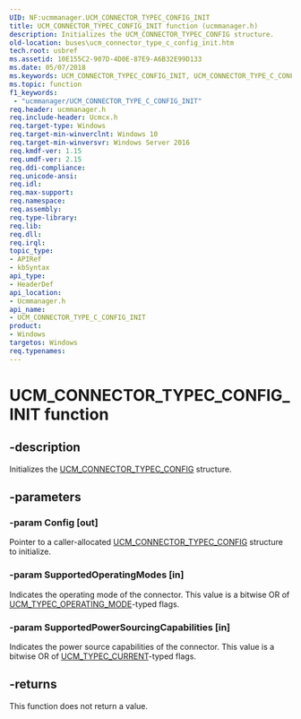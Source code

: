 ```yaml
---
UID: NF:ucmmanager.UCM_CONNECTOR_TYPEC_CONFIG_INIT
title: UCM_CONNECTOR_TYPEC_CONFIG_INIT function (ucmmanager.h)
description: Initializes the UCM_CONNECTOR_TYPEC_CONFIG structure.
old-location: buses\ucm_connector_type_c_config_init.htm
tech.root: usbref
ms.assetid: 10E155C2-907D-4D0E-87E9-A6B32E99D133
ms.date: 05/07/2018
ms.keywords: UCM_CONNECTOR_TYPEC_CONFIG_INIT, UCM_CONNECTOR_TYPE_C_CONFIG_INIT, UCM_CONNECTOR_TYPE_C_CONFIG_INIT function [Buses], buses.ucm_connector_type_c_config_init, ucmmanager/UCM_CONNECTOR_TYPE_C_CONFIG_INIT
ms.topic: function
f1_keywords:
 - "ucmmanager/UCM_CONNECTOR_TYPE_C_CONFIG_INIT"
req.header: ucmmanager.h
req.include-header: Ucmcx.h
req.target-type: Windows
req.target-min-winverclnt: Windows 10
req.target-min-winversvr: Windows Server 2016
req.kmdf-ver: 1.15
req.umdf-ver: 2.15
req.ddi-compliance: 
req.unicode-ansi: 
req.idl: 
req.max-support: 
req.namespace: 
req.assembly: 
req.type-library: 
req.lib: 
req.dll: 
req.irql: 
topic_type:
- APIRef
- kbSyntax
api_type:
- HeaderDef
api_location:
- Ucmmanager.h
api_name:
- UCM_CONNECTOR_TYPE_C_CONFIG_INIT
product:
- Windows
targetos: Windows
req.typenames: 
---
```


# UCM_CONNECTOR_TYPEC_CONFIG_INIT function


## -description


Initializes the <a href="https://docs.microsoft.com/windows-hardware/drivers/ddi/content/ucmmanager/ns-ucmmanager-_ucm_connector_typec_config">UCM_CONNECTOR_TYPEC_CONFIG</a> structure.


## -parameters




### -param Config [out]

Pointer to a caller-allocated <a href="https://docs.microsoft.com/windows-hardware/drivers/ddi/content/ucmmanager/ns-ucmmanager-_ucm_connector_typec_config">UCM_CONNECTOR_TYPEC_CONFIG</a> structure to initialize.


### -param SupportedOperatingModes [in]

Indicates the operating mode of the connector. This value is a bitwise OR of <a href="https://docs.microsoft.com/windows-hardware/drivers/ddi/content/ucmtypes/ne-ucmtypes-_ucm_typec_operating_mode">UCM_TYPEC_OPERATING_MODE</a>-typed flags.


### -param SupportedPowerSourcingCapabilities [in]

Indicates the power source capabilities of the connector. This value is a bitwise OR of <a href="https://docs.microsoft.com/windows-hardware/drivers/ddi/content/ucmtypes/ne-ucmtypes-_ucm_typec_current">UCM_TYPEC_CURRENT</a>-typed flags.


## -returns



This function does not return a value.



